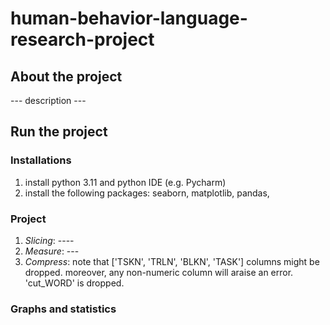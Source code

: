 # human-behavior-language-research-project
## About the project
--- description ---


## Run the project
### Installations
1. install python 3.11 and python IDE (e.g. Pycharm)
2. install the following packages: seaborn, matplotlib, pandas, 

### Project
1. *Slicing*: ----
2. *Measure*: ---
3. *Compress*: note that ['TSKN', 'TRLN', 'BLKN', 'TASK'] columns might be dropped. moreover, any non-numeric column will araise an error. 'cut_WORD' is dropped.

### Graphs and statistics